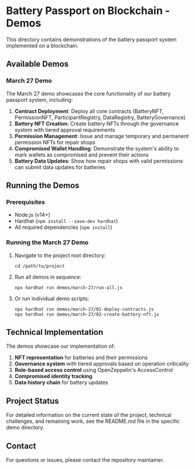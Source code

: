 # Battery Passport on Blockchain - Demos

This directory contains demonstrations of the battery passport system implemented on a blockchain.

## Available Demos

### March 27 Demo

The March 27 demo showcases the core functionality of our battery passport system, including:

1. **Contract Deployment**: Deploy all core contracts (BatteryNFT, PermissionNFT, ParticipantRegistry, DataRegistry, BatteryGovernance)
2. **Battery NFT Creation**: Create battery NFTs through the governance system with tiered approval requirements
3. **Permission Management**: Issue and manage temporary and permanent permission NFTs for repair shops
4. **Compromised Wallet Handling**: Demonstrate the system's ability to mark wallets as compromised and prevent their actions
5. **Battery Data Updates**: Show how repair shops with valid permissions can submit data updates for batteries

## Running the Demos

### Prerequisites

- Node.js (v14+)
- Hardhat (`npm install --save-dev hardhat`)
- All required dependencies (`npm install`)

### Running the March 27 Demo

1. Navigate to the project root directory:
   ```
   cd /path/to/project
   ```

2. Run all demos in sequence:
   ```
   npx hardhat run demos/march-27/run-all.js
   ```

3. Or run individual demo scripts:
   ```
   npx hardhat run demos/march-27/01-deploy-contracts.js
   npx hardhat run demos/march-27/02-create-battery-nft.js
   ```
   
## Technical Implementation

The demos showcase our implementation of:

1. **NFT representation** for batteries and their permissions
2. **Governance system** with tiered approvals based on operation criticality
3. **Role-based access control** using OpenZeppelin's AccessControl
4. **Compromised identity tracking**
5. **Data history chain** for battery updates

## Project Status

For detailed information on the current state of the project, technical challenges, and remaining work, see the README.md file in the specific demo directory.

## Contact

For questions or issues, please contact the repository maintainer. 